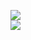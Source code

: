 [![](https://img.shields.io/badge/Made%20With-Github%20Spray-lightgrey.svg?style=for-the-badge&logo=github)](https://github.com/Annihil/github-spray#19890)  
[![](https://i.imgur.com/2DrTn0Z.gif)](https://github.com/Annihil/github-spray)